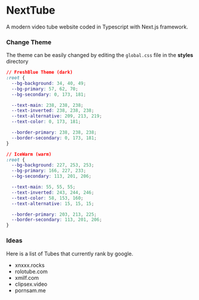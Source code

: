 # NextTube

A modern video tube website coded in Typescript with Next.js framework.

### Change Theme

The theme can be easily changed by editing the `global.css` file in the **styles** directory

```css
// FreshBlue Theme (dark)
:root {
  --bg-background: 34, 40, 49;
  --bg-primary: 57, 62, 70;
  --bg-secondary: 0, 173, 181;

  --text-main: 238, 238, 238;
  --text-inverted: 238, 238, 238;
  --text-alternative: 209, 213, 219;
  --text-color: 0, 173, 181;

  --border-primary: 238, 238, 238;
  --border-secondary: 0, 173, 181;
}

// IceWarm (warm)
:root {
  --bg-background: 227, 253, 253;
  --bg-primary: 166, 227, 233;
  --bg-secondary: 113, 201, 206;

  --text-main: 55, 55, 55;
  --text-inverted: 243, 244, 246;
  --text-color: 58, 153, 160;
  --text-alternative: 15, 15, 15;

  --border-primary: 203, 213, 225;
  --border-secondary: 113, 201, 206;
}
```

### Ideas

Here is a list of Tubes that currently rank by google.

- xnxxx.rocks
- rolotube.com
- xmilf.com
- clipsex.video
- pornsam.me

